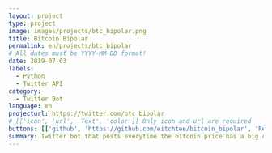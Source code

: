 ```yaml
---
layout: project
type: project
image: images/projects/btc_bipolar.png
title: Bitcoin Bipolar
permalink: en/projects/btc_bipolar
# All dates must be YYYY-MM-DD format!
date: 2019-07-03
labels:
  - Python
  - Twitter API
category:
  - Twitter Bot
language: en
projecturl: https://twitter.com/btc_bipolar
# [['icon', 'url', 'Text', 'color']] Only icon and url are required
buttons: [['github', 'https://github.com/eitchtee/bitcoin_bipolar', 'Repo', 'black'], ['twitter', 'https://twitter.com/BTC_bipolar', 'Twitter', 'blue']]
summary: Twitter bot that posts everytime the bitcoin price has a big change.
---
```

